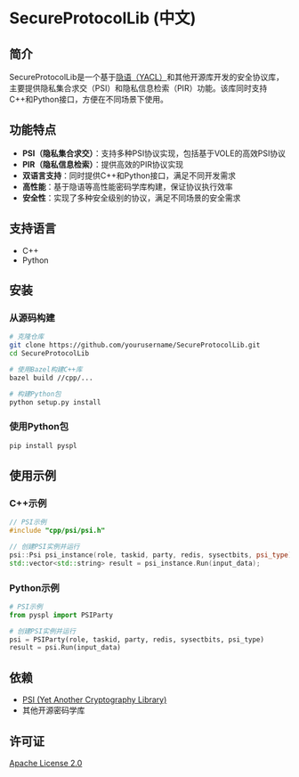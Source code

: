 # SecureProtocolLib (中文)

## 简介

SecureProtocolLib是一个基于[隐语（YACL）](https://github.com/secretflow/yacl)和其他开源库开发的安全协议库，主要提供隐私集合求交（PSI）和隐私信息检索（PIR）功能。该库同时支持C++和Python接口，方便在不同场景下使用。

## 功能特点

- **PSI（隐私集合求交）**：支持多种PSI协议实现，包括基于VOLE的高效PSI协议
- **PIR（隐私信息检索）**：提供高效的PIR协议实现
- **双语言支持**：同时提供C++和Python接口，满足不同开发需求
- **高性能**：基于隐语等高性能密码学库构建，保证协议执行效率
- **安全性**：实现了多种安全级别的协议，满足不同场景的安全需求

## 支持语言

- C++
- Python

## 安装

### 从源码构建

```bash
# 克隆仓库
git clone https://github.com/yourusername/SecureProtocolLib.git
cd SecureProtocolLib

# 使用Bazel构建C++库
bazel build //cpp/...

# 构建Python包
python setup.py install
```

### 使用Python包

```bash
pip install pyspl
```

## 使用示例

### C++示例

```cpp
// PSI示例
#include "cpp/psi/psi.h"

// 创建PSI实例并运行
psi::Psi psi_instance(role, taskid, party, redis, sysectbits, psi_type);
std::vector<std::string> result = psi_instance.Run(input_data);
```

### Python示例

```python
# PSI示例
from pyspl import PSIParty

# 创建PSI实例并运行
psi = PSIParty(role, taskid, party, redis, sysectbits, psi_type)
result = psi.Run(input_data)
```

## 依赖

- [PSI (Yet Another Cryptography Library)](https://github.com/secretflow/psi)
- 其他开源密码学库

## 许可证

[Apache License 2.0](LICENSE)